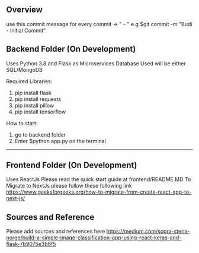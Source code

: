 ## Overview
use this commit message for every commit -> "<Name> - <Commit Description>"
e.g $git commit -m "Budi - Initial Commit"


## Backend Folder (On Development)

Uses Python 3.8 and Flask as Microservices
Database Used will be either SQL/MongoDB

Required Libraries:
1. pip install flask
2. pip install requests
3. pip install pillow
4. pip install tensorflow

How to start:
1. go to backend folder
2. Enter $python app.py    on the terminal

-----------------

## Frontend Folder (On Development)

Uses ReactJs
Please read the quick start guide at frontend/README.MD
To Migrate to NextJs please follow these following link https://www.geeksforgeeks.org/how-to-migrate-from-create-react-app-to-next-js/



## Sources and Reference

Please add sources and references here
https://medium.com/sopra-steria-norge/build-a-simple-image-classification-app-using-react-keras-and-flask-7b9075e3b6f5